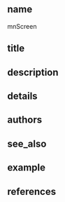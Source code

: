 ## name
mnScreen
## title
## description
## details
## authors
## see_also
## example
## references
